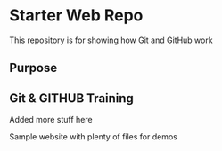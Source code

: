 # Starter Web Repo

This repository is for showing how Git and GitHub work

## Purpose

## Git & GITHUB Training
Added more stuff here

Sample website with plenty of files for demos